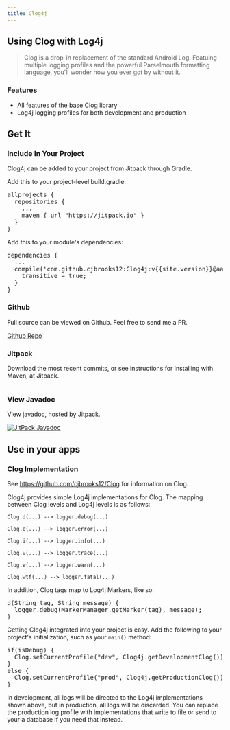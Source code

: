 ```yaml
---
title: Clog4j
---
```


<section class="bs-docs-section">
  <h1 id="overview" class="page-header">Using Clog with Log4j</h1>
  
  <blockquote>
    Clog is a drop-in replacement of the standard Android Log. Featuing multiple logging profiles and the powerful Parselmouth formatting language, you'll wonder how you ever got by without it.
  </blockquote>

  <h3 id="features">Features</h3>

  <ul>
    <li>All features of the base Clog library</li>
    <li>Log4j logging profiles for both development and production</li>
  </ul>

</section>

<section class="bs-docs-section">
  <h1 id="download" class="page-header">Get It</h1>

  <h3 id="download-include">Include In Your Project</h3>
  <p>
    Clog4j can be added to your project from Jitpack through Gradle.
  </p>

  <p>
    Add this to your project-level build.gradle:
  </p>
  <pre>
allprojects {
  repositories {
    ...
    maven { url "https://jitpack.io" }
  }
}</pre>

  <p>
    Add this to your module's dependencies:
  </p>
  <pre>
dependencies {
  ...
  compile('com.github.cjbrooks12:Clog4j:v{{site.version}}@aar') {
    transitive = true;
  }
}</pre>

  <h3 id="download-github">Github</h3>
  <p>
    Full source can be viewed on Github. Feel free to send me a PR.
  </p>
  <div>
    <a href="https://github.com/cjbrooks12/Clog4j">Github Repo</a>
  </div>

  <h3 id="download-jitpack">Jitpack</h3>
  <p>
    Download the most recent commits, or see instructions for installing with Maven, at Jitpack.
  </p>
  <div>
    <a href="https://jitpack.io/#cjbrooks12/Clog4j"><img src="https://camo.githubusercontent.com/86295ad9ade648308e2328e7b2aba032fed9cc0c/68747470733a2f2f6a69747061636b2e696f2f762f636a62726f6f6b7331322f416e64726f69642d436c6f672e737667" alt="" data-canonical-src="https://jitpack.io/v/cjbrooks12/Clog4j.svg" style="max-width:100%;"></a>
  </div>

  <h3 id="download-javadoc">View Javadoc</h3>
  <p>
    View javadoc, hosted by Jitpack.
  </p>
  <div>
    <a href="https://jitpack.io/com/github/cjbrooks12/Clog/v{{site.version}}/javadoc/"><img src="https://camo.githubusercontent.com/e987e48872f10d633fc044d7e20e7b82f99df591/68747470733a2f2f696d672e736869656c64732e696f2f6769746875622f7461672f636a62726f6f6b7331322f436c6f672e7376673f6d61784167653d32353932303030266c6162656c3d6a617661646f63" alt="JitPack Javadoc" data-canonical-src="https://img.shields.io/github/tag/cjbrooks12/Clog.svg?maxAge=2592000&amp;label=javadoc" style="max-width:100%;"></a>
  </div>
</section>

<section class="bs-docs-section">
  <h1 id="use" class="page-header">Use in your apps</h1>

  <h3 id="use-implementation">Clog Implementation</h3>

  <p>See <a href="https://github.com/cjbrooks12/Clog">https://github.com/cjbrooks12/Clog</a> for information on Clog.</p>

  <p>Clog4j provides simple Log4j implementations for Clog. The mapping between Clog levels and Log4j levels is as follows:</p>

  <p><code>Clog.d(...) --&gt; logger.debug(...)</code></p>

  <p><code>Clog.e(...) --&gt; logger.error(...)</code></p>

  <p><code>Clog.i(...) --&gt; logger.info(...)</code></p>

  <p><code>Clog.v(...) --&gt; logger.trace(...)</code></p>

  <p><code>Clog.w(...) --&gt; logger.warn(...)</code></p>

  <p><code>Clog.wtf(...) --&gt; logger.fatal(...)</code></p>

  <p>In addition, Clog tags map to Log4j Markers, like so:</p>

  <pre>
d(String tag, String message) {
  logger.debug(MarkerManager.getMarker(tag), message);
}</pre>

  <p>Getting Clog4j integrated into your project is easy. Add the following to your project's initialization, such as your <code>main()</code> method:</p>

  <pre>
if(isDebug) { 
  Clog.setCurrentProfile("dev", Clog4j.getDevelopmentClog());
}
else {
  Clog.setCurrentProfile("prod", Clog4j.getProductionClog());
}</pre>

  <p>In development, all logs will be directed to the Log4j implementations shown above, but in production, all logs will be discarded. You can replace the production log profile with implementations that write to file or send to your a database if you need that instead.</p>

</section>

